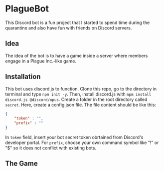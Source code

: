 # PlagueBot

This Discord bot is a fun project that I started to spend time during the quarantine and also have fun with friends on Discord servers.

## Idea

The idea of the bot is to have a game inside a server where members engage in a Plague Inc.-like game.

## Installation

This bot uses discord.js to function. Clone this repo, go to the directory in terminal and type `npm init -y`. Then, install discord.js with `npm install discord.js @discord/opus`.
Create a folder in the root directory called `secret`. Here, create a config.json file.
The file content should be like this:
```JSON
{
    "token" : "",
    "prefix" : ""
}
```
In `token` field, insert your bot secret token obrtained from Discord's developer portal.
For `prefix`, choose your own command symbol like "!" or "$" so it does not conflict with existing bots.

## The Game